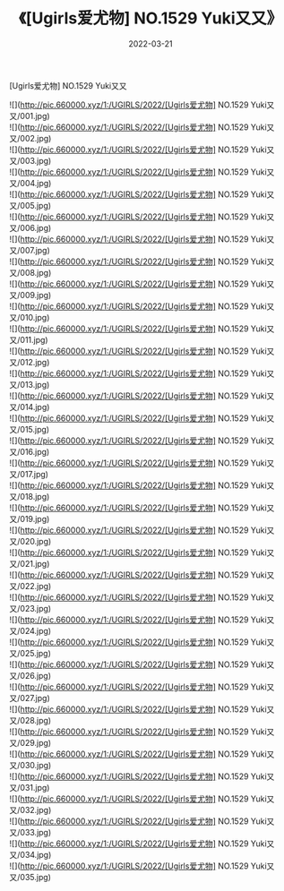 ﻿---
layout: post
title:  《[Ugirls爱尤物] NO.1529 Yuki又又》
date:   2022-03-21
img: http://pic.660000.xyz/1:/UGIRLS/2022/[Ugirls爱尤物] NO.1529 Yuki又又/000.jpg
categories: [美女, 清纯, 唯美]
---

[Ugirls爱尤物] NO.1529 Yuki又又

 ![](http://pic.660000.xyz/1:/UGIRLS/2022/[Ugirls爱尤物] NO.1529 Yuki又又/001.jpg) <br>![](http://pic.660000.xyz/1:/UGIRLS/2022/[Ugirls爱尤物] NO.1529 Yuki又又/002.jpg) <br>![](http://pic.660000.xyz/1:/UGIRLS/2022/[Ugirls爱尤物] NO.1529 Yuki又又/003.jpg) <br>![](http://pic.660000.xyz/1:/UGIRLS/2022/[Ugirls爱尤物] NO.1529 Yuki又又/004.jpg) <br>![](http://pic.660000.xyz/1:/UGIRLS/2022/[Ugirls爱尤物] NO.1529 Yuki又又/005.jpg) <br>![](http://pic.660000.xyz/1:/UGIRLS/2022/[Ugirls爱尤物] NO.1529 Yuki又又/006.jpg) <br>![](http://pic.660000.xyz/1:/UGIRLS/2022/[Ugirls爱尤物] NO.1529 Yuki又又/007.jpg) <br>![](http://pic.660000.xyz/1:/UGIRLS/2022/[Ugirls爱尤物] NO.1529 Yuki又又/008.jpg) <br>![](http://pic.660000.xyz/1:/UGIRLS/2022/[Ugirls爱尤物] NO.1529 Yuki又又/009.jpg) <br>![](http://pic.660000.xyz/1:/UGIRLS/2022/[Ugirls爱尤物] NO.1529 Yuki又又/010.jpg) <br>![](http://pic.660000.xyz/1:/UGIRLS/2022/[Ugirls爱尤物] NO.1529 Yuki又又/011.jpg) <br>![](http://pic.660000.xyz/1:/UGIRLS/2022/[Ugirls爱尤物] NO.1529 Yuki又又/012.jpg) <br>![](http://pic.660000.xyz/1:/UGIRLS/2022/[Ugirls爱尤物] NO.1529 Yuki又又/013.jpg) <br>![](http://pic.660000.xyz/1:/UGIRLS/2022/[Ugirls爱尤物] NO.1529 Yuki又又/014.jpg) <br>![](http://pic.660000.xyz/1:/UGIRLS/2022/[Ugirls爱尤物] NO.1529 Yuki又又/015.jpg) <br>![](http://pic.660000.xyz/1:/UGIRLS/2022/[Ugirls爱尤物] NO.1529 Yuki又又/016.jpg) <br>![](http://pic.660000.xyz/1:/UGIRLS/2022/[Ugirls爱尤物] NO.1529 Yuki又又/017.jpg) <br>![](http://pic.660000.xyz/1:/UGIRLS/2022/[Ugirls爱尤物] NO.1529 Yuki又又/018.jpg) <br>![](http://pic.660000.xyz/1:/UGIRLS/2022/[Ugirls爱尤物] NO.1529 Yuki又又/019.jpg) <br>![](http://pic.660000.xyz/1:/UGIRLS/2022/[Ugirls爱尤物] NO.1529 Yuki又又/020.jpg) <br>![](http://pic.660000.xyz/1:/UGIRLS/2022/[Ugirls爱尤物] NO.1529 Yuki又又/021.jpg) <br>![](http://pic.660000.xyz/1:/UGIRLS/2022/[Ugirls爱尤物] NO.1529 Yuki又又/022.jpg) <br>![](http://pic.660000.xyz/1:/UGIRLS/2022/[Ugirls爱尤物] NO.1529 Yuki又又/023.jpg) <br>![](http://pic.660000.xyz/1:/UGIRLS/2022/[Ugirls爱尤物] NO.1529 Yuki又又/024.jpg) <br>![](http://pic.660000.xyz/1:/UGIRLS/2022/[Ugirls爱尤物] NO.1529 Yuki又又/025.jpg) <br>![](http://pic.660000.xyz/1:/UGIRLS/2022/[Ugirls爱尤物] NO.1529 Yuki又又/026.jpg) <br>![](http://pic.660000.xyz/1:/UGIRLS/2022/[Ugirls爱尤物] NO.1529 Yuki又又/027.jpg) <br>![](http://pic.660000.xyz/1:/UGIRLS/2022/[Ugirls爱尤物] NO.1529 Yuki又又/028.jpg) <br>![](http://pic.660000.xyz/1:/UGIRLS/2022/[Ugirls爱尤物] NO.1529 Yuki又又/029.jpg) <br>![](http://pic.660000.xyz/1:/UGIRLS/2022/[Ugirls爱尤物] NO.1529 Yuki又又/030.jpg) <br>![](http://pic.660000.xyz/1:/UGIRLS/2022/[Ugirls爱尤物] NO.1529 Yuki又又/031.jpg) <br>![](http://pic.660000.xyz/1:/UGIRLS/2022/[Ugirls爱尤物] NO.1529 Yuki又又/032.jpg) <br>![](http://pic.660000.xyz/1:/UGIRLS/2022/[Ugirls爱尤物] NO.1529 Yuki又又/033.jpg) <br>![](http://pic.660000.xyz/1:/UGIRLS/2022/[Ugirls爱尤物] NO.1529 Yuki又又/034.jpg) <br>![](http://pic.660000.xyz/1:/UGIRLS/2022/[Ugirls爱尤物] NO.1529 Yuki又又/035.jpg) <br>